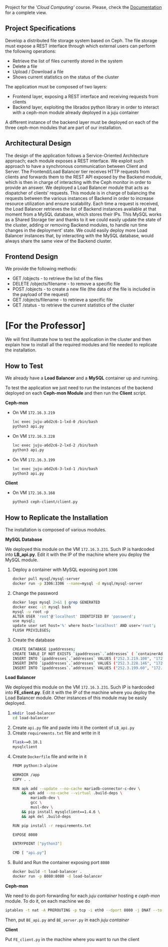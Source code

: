 Project for the <i>'Cloud Computing'</i> course. Please, check the [Documentation](Documentation.pdf) for a complete view. 

## Project Specifications
Develop a distributed file storage system based on Ceph. The file storage must expose a REST interface through which external users can perform the following operations:
- Retrieve the list of files currently stored in the system
- Delete a file
- Upload / Download a file
- Shows current statistics on the status of the cluster

The application must be composed of two layers:
- Frontend layer, exposing a REST interface and receiving requests from clients
- Backend layer, exploiting the librados python library in order to interact with a ceph-mon module already deployed in a juju container

A different instance of the backend layer must be deployed on each of the three ceph-mon modules that are part of our installation.

## Architectural Design
The design of the application follows a Service-Oriented Architecture approach; each module exposes a REST interface. We exploit such approach to have a synchronous communication between Client and Server.
The Frontend/Load Balancer tier receives HTTP requests from clients and forwards them to the REST API exposed by the Backend module, which is then in charge of interacting with the Ceph monitor in order to provide an answer.
We deployed a Load Balancer module that acts as dispatcher of clients’ requests. This module is in charge of balancing the requests between the various instances of Backend in order to increase resource utilization and ensure scalability.
Each time a request is received, the Load Balancer retrieves the list of Backend instances available at that moment from a MySQL database, which stores their IPs. This MySQL works as a Shared Storage tier and thanks to it we could easily update the state of the cluster, adding or removing Backend modules, to handle run time changes in the deployment’ state.
We could easily deploy more Load Balancer instances that, by interacting with the MySQL database, would always share the same view of the Backend cluster.

## Frontend Design
We provide the following methods:
- GET /objects - to retrieve the list of the files
- DELETE /objects/filename - to remove a specific file
- POST /objects - to create a new file (the data of the file is included in the payload of the request)
- GET /objects/filename - to retrieve a specific file
- GET /status - to retrieve the current statistics of the cluster

# [For the Professor]

We will first illustrate how to test the application in the cluster and then 
explain how to install all the required modules and file needed to replicate 
the installation.

## How to Test

We already have a **Load Balancer** and a **MySQL** container up and running.

To test the application we just need to run the instances of the backend 
deployed on each **Ceph-mon Module** and then run the **Client** script.

**Ceph-mon**
* On VM `172.16.3.219`
  ```sh
  lxc exec juju-a6d2c6-1-lxd-0 /bin/bash
  python3 api.py
  ```
* On VM `172.16.3.228`
  ```sh
  lxc exec juju-a6d2c6-2-lxd-2 /bin/bash
  python3 api.py
  ```
* On VM `172.16.3.199`
  ```sh
  lxc exec juju-a6d2c6-3-lxd-1 /bin/bash
  python3 api.py
  ```
  
**Client**
* On VM `172.16.3.168`
  ```sh
  python3 ceph-client/client.py
  ```
  
## How to Replicate the Installation

The installation is composed of various modules.

**MySQL Database**

We deployed this module on the VM `172.16.3.231`. 
Such IP is hardcoded into **LB_api.py**. 
Edit it with the IP of the machine where you 
deploy the MySQL module.
1. Deploy a container with MySQL exposing port `3306`
   ```sh
   docker pull mysql/mysql-server
   docker run -p 3306:3306 --name=mysql -d mysql/mysql-server
   ```
2. Change the password
   ```sh
   docker logs mysql 2>&1 | grep GENERATED
   docker exec -it mysql bash
   mysql -u root –p
   ALTER USER 'root'@'localhost' IDENTIFIED BY 'password';
   use mysql;
   update user set host='%' where host='localhost' AND user='root';
   FLUSH PRIVILEGES;
   ```
3. Create the database
   ```sh
   CREATE DATABASE ipaddresses;
   CREATE TABLE IF NOT EXISTS `ipaddresses`.`addresses` ( `containerAddress` VARCHAR(20) NOT NULL ,`address` VARCHAR(20) NOT NULL ,PRIMARY KEY (`containerAddress`) )ENGINE = InnoDB;
   INSERT INTO `ipaddresses`.`addresses` VALUES ("252.3.219.108", "172.16.3.219");
   INSERT INTO `ipaddresses`.`addresses` VALUES ("252.3.228.146", "172.16.3.228");
   INSERT INTO `ipaddresses`.`addresses` VALUES ("252.3.199.60", "172.16.3.199");
   ```
   
**Load Balancer**

We deployed this module on the VM `172.16.3.231`. 
Such IP is hardcoded into **FE_client.py**. 
Edit it with the IP of the machine where you 
deploy the Load Balancer module.
Other instances of this module may be easily deployed.
1. ```sh
   mkdir load-balancer
   cd load-balancer
   ```
2. Create `api.py` file and paste into it the content of `LB_api.py`
3. Create `requirements.txt` file and write in it
   ```sh
   Flask==0.10.1
   mysqlclient
   ```
4. Create `Dockerfile` file and write in it
   ```sh
   FROM python:3-alpine

   WORKDIR /app
   COPY . .

   RUN apk add --update --no-cache mariadb-connector-c-dev \
       && apk add --no-cache --virtual .build-deps \
           mariadb-dev \
           gcc \
           musl-dev \
       && pip install mysqlclient==1.4.6 \
       && apk del .build-deps
   
   RUN pip install -r requirements.txt
   
   EXPOSE 8080
   
   ENTRYPOINT ["python3"]
   
   CMD [ "api.py"]
   ```
5. Build and Run the container exposing port `8080`
   ```sh
   docker build -t load-balancer .
   docker run -p 8080:8080 -d load-balancer
   ```
   
**Ceph-mon**

We need to do port-forwarding for each _juju container_ hosting e _ceph-mon_ module.
To do it, on each machine we do
```sh
iptables -t nat -A PREROUTING -p tcp -i eth0 --dport 8080 -j DNAT --to-destination <juju container IP>:8080
```
Then, put `BE_api.py` and `BE_server.py` in each _juju container_
    
**Client**

Put `FE_client.py` in the machine where you want to run the client
